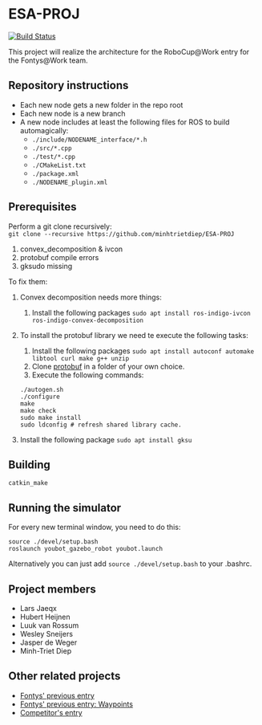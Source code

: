 # ESA-PROJ

[![Build Status](https://travis-ci.org/minhtrietdiep/ESA-PROJ.svg?branch=master)](https://travis-ci.org/minhtrietdiep/ESA-PROJ)

This project will realize the architecture for the RoboCup@Work entry for the Fontys@Work team.

## Repository instructions

* Each new node gets a new folder in the repo root
* Each new node is a new branch
* A new node includes at least the following files for ROS to build automagically:
  * `./include/NODENAME_interface/*.h`
  * `./src/*.cpp`
  * `./test/*.cpp`
  * `./CMakeList.txt`
  * `./package.xml`
  * `./NODENAME_plugin.xml`

## Prerequisites

Perform a git clone recursively:  
`git clone --recursive https://github.com/minhtrietdiep/ESA-PROJ`

1. convex_decomposition & ivcon
2. protobuf compile errors
3. gksudo missing

To fix them:

1. Convex decomposition needs more things:
   1. Install the following packages `sudo apt install ros-indigo-ivcon ros-indigo-convex-decomposition`

2. To install the protobuf library we need te execute the following tasks:
   1. Install the following packages `sudo apt install autoconf automake libtool curl make g++ unzip`
   2. Clone [protobuf](https://github.com/google/protobuf) in a folder of your own choice.
   3. Execute the following commands:  
   ```
   ./autogen.sh  
   ./configure  
   make  
   make check  
   sudo make install  
   sudo ldconfig # refresh shared library cache.  
   ```
2. Install the following package `sudo apt install gksu`

## Building

`catkin_make`

## Running the simulator

For every new terminal window, you need to do this:

`source ./devel/setup.bash`  
`roslaunch youbot_gazebo_robot youbot.launch`

Alternatively you can just add `source ./devel/setup.bash` to your .bashrc.

## Project members

* Lars Jaeqx
* Hubert Heijnen
* Luuk van Rossum
* Wesley Sneijers
* Jasper de Weger
* Minh-Triet Diep

## Other related projects
* [Fontys' previous entry](https://github.com/Youbotfontysatwork/youbot_fontys)
* [Fontys' previous entry: Waypoints](https://github.com/BasB1/youbot_interface)
* [Competitor's entry](https://github.com/mas-group/robocup-at-work)
